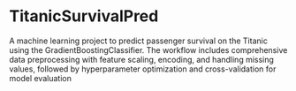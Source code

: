 # TitanicSurvivalPred
A machine learning project to predict passenger survival on the Titanic using the GradientBoostingClassifier. The workflow includes comprehensive data preprocessing with feature scaling, encoding, and handling missing values, followed by hyperparameter optimization and cross-validation for model evaluation
